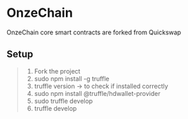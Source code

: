 # OnzeChain

OnzeChain core smart contracts are forked from Quickswap

## Setup

> 1. Fork the project
> 2. sudo npm install -g truffle  
> 3. truffle version -> to check if installed correctly
> 4. sudo npm install @truffle/hdwallet-provider
> 5. sudo truffle develop  
> 6. truffle develop     


